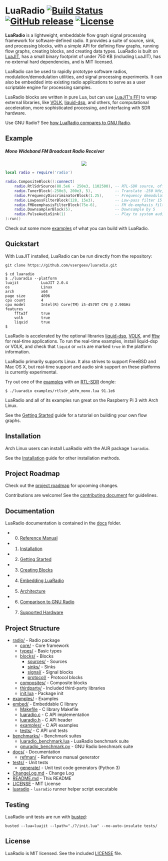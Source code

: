 # LuaRadio [![Build Status](https://travis-ci.org/vsergeev/luaradio.svg?branch=master)](https://travis-ci.org/vsergeev/luaradio) [![GitHub release](https://img.shields.io/github/release/vsergeev/luaradio.svg?maxAge=7200)](https://github.com/vsergeev/luaradio) [![License](https://img.shields.io/badge/license-MIT-blue.svg)](https://github.com/vsergeev/luaradio/blob/master/LICENSE)

**LuaRadio** is a lightweight, embeddable flow graph signal processing
framework for software-defined radio. It provides a suite of source, sink, and
processing blocks, with a simple API for defining flow graphs, running flow
graphs, creating blocks, and creating data types. LuaRadio is built on
[LuaJIT](http://luajit.org/), has a small binary footprint of under 750 KB
(including LuaJIT), has no external hard dependencies, and is MIT licensed.

LuaRadio can be used to rapidly prototype software radios,
modulation/demodulation utilities, and signal processing experiments.  It can
also be embedded into existing radio applications to serve as a user scriptable
engine for processing samples.

LuaRadio blocks are written in pure Lua, but can use [LuaJIT's
FFI](http://luajit.org/ext_ffi.html) to wrap external libraries, like
[VOLK](http://libvolk.org/),
[liquid-dsp](https://github.com/jgaeddert/liquid-dsp), and others, for
computational acceleration, more sophisticated processing, and interfacing with
SDR hardware.

Use GNU Radio? See [how LuaRadio compares to GNU
Radio](docs/6.comparison-gnuradio.md).

## Example

##### Mono Wideband FM Broadcast Radio Receiver

<p align="center">
<img src="docs/figures/flowgraph_rtlsdr_wbfm_mono_compact.png" />
</p>

``` lua
local radio = require('radio')

radio.CompositeBlock():connect(
    radio.RtlSdrSource(88.5e6 - 250e3, 1102500), -- RTL-SDR source, offset-tuned to 88.5MHz-250kHz
    radio.TunerBlock(-250e3, 200e3, 5),          -- Translate -250 kHz, filter 200 kHz, decimate by 5
    radio.FrequencyDiscriminatorBlock(1.25),     -- Frequency demodulate with 1.25 modulation index
    radio.LowpassFilterBlock(128, 15e3),         -- Low-pass filter 15 kHz for L+R audio
    radio.FMDeemphasisFilterBlock(75e-6),        -- FM de-emphasis filter with 75 uS time constant
    radio.DownsamplerBlock(5),                   -- Downsample by 5
    radio.PulseAudioSink(1)                      -- Play to system audio with PulseAudio
):run()
```

Check out some more [examples](examples) of what you can build with LuaRadio.

## Quickstart

With LuaJIT installed, LuaRadio can be run directly from the repository:

```
git clone https://github.com/vsergeev/luaradio.git
```

``` shell
$ cd luaradio
$ ./luaradio --platform
luajit          LuaJIT 2.0.4
os              Linux
arch            x64
page size       4096
cpu count       4
cpu model       Intel(R) Core(TM) i5-4570T CPU @ 2.90GHz
features
    fftw3f      true
    volk        true
    liquid      true
$
```

LuaRadio is accelerated by the optional libraries
[liquid-dsp](https://github.com/jgaeddert/liquid-dsp),
[VOLK](http://libvolk.org/), and [fftw](http://www.fftw.org/) for real-time
applications. To run the real-time examples, install liquid-dsp or VOLK, and
check that `liquid` or `volk` are marked `true` in the platform information.

LuaRadio primarily supports Linux. It also strives to support FreeBSD and Mac
OS X, but real-time support and audio sink support on these platforms is
currently experimental.

Try out one of the [examples](examples) with an
[RTL-SDR](http://www.rtl-sdr.com/about-rtl-sdr/) dongle:

```
$ ./luaradio examples/rtlsdr_wbfm_mono.lua 91.1e6
```

LuaRadio and all of its examples run great on the Raspberry Pi 3 with Arch
Linux.

See the [Getting Started](docs/2.getting-started.md) guide for a tutorial on
building your own flow graphs.

## Installation

Arch Linux users can install LuaRadio with the AUR package `luaradio`.

See the [Installation](docs/1.installation.md) guide for other installation
methods.

## Project Roadmap

Check out the [project
roadmap](https://github.com/vsergeev/luaradio/wiki#project-roadmap) for
upcoming changes.

Contributions are welcome! See the [contributing document](CONTRIBUTING.md) for
guidelines.

## Documentation

LuaRadio documentation is contained in the [docs](docs) folder.

* 0. [Reference Manual](docs/0.reference-manual.md)
* 1. [Installation](docs/1.installation.md)
* 2. [Getting Started](docs/2.getting-started.md)
* 3. [Creating Blocks](docs/3.creating-blocks.md)
* 4. [Embedding LuaRadio](docs/4.embedding-luaradio.md)
* 5. [Architecture](docs/5.architecture.md)
* 6. [Comparison to GNU Radio](docs/6.comparison-gnuradio.md)
* 7. [Supported Hardware](docs/7.supported-hardware.md)

## Project Structure

* [radio/](radio) - Radio package
    * [core/](radio/core) - Core framework
    * [types/](radio/types) - Basic types
    * [blocks/](radio/blocks) - Blocks
        * [sources/](radio/blocks/sources) - Sources
        * [sinks/](radio/blocks/sinks) - Sinks
        * [signal/](radio/blocks/signal) - Signal blocks
        * [protocol/](radio/blocks/protocol) - Protocol blocks
    * [composites/](radio/composites) - Composite blocks
    * [thirdparty/](radio/thirdparty) - Included third-party libraries
    * [init.lua](radio/init.lua) - Package init
* [examples/](examples) - Examples
* [embed/](embed) - Embeddable C library
    * [Makefile](embed/Makefile) - C library Makefile
    * [luaradio.c](embed/luaradio.c) - C API implementation
    * [luaradio.h](embed/luaradio.h) - C API header
    * [examples/](embed/examples) - C API examples
    * [tests/](embed/tests) - C API unit tests
* [benchmarks/](benchmarks/) - Benchmark suites
    * [luaradio_benchmark.lua](benchmarks/luaradio_benchmark.lua) - LuaRadio benchmark suite
    * [gnuradio_benchmark.py](benchmarks/gnuradio_benchmark.py) - GNU Radio benchmark suite
* [docs/](docs) - Documentation
    * [refman/](docs/refman) - Reference manual generator
* [tests/](tests) - Unit tests
    * [generate/](tests/generate/) - Unit test code generators (Python 3)
* [ChangeLog.md](ChangeLog.md) - Change Log
* [README.md](README.md) - This README
* [LICENSE](LICENSE) - MIT License
* [luaradio](luaradio) - `luaradio` runner helper script executable

## Testing

LuaRadio unit tests are run with [busted](http://olivinelabs.com/busted/):

```
busted --lua=luajit --lpath="./?/init.lua" --no-auto-insulate tests/
```

## License

LuaRadio is MIT licensed. See the included [LICENSE](LICENSE) file.

